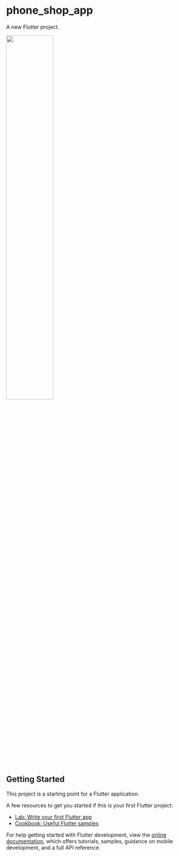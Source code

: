 # phone_shop_app

A new Flutter project.

<img src = "https://github.com/cemsarikaya/phone_shop_ui/blob/master/assets/gif/phone_app.gif?raw=true" width="50%">



## Getting Started

This project is a starting point for a Flutter application.

A few resources to get you started if this is your first Flutter project:

- [Lab: Write your first Flutter app](https://docs.flutter.dev/get-started/codelab)
- [Cookbook: Useful Flutter samples](https://docs.flutter.dev/cookbook)

For help getting started with Flutter development, view the
[online documentation](https://docs.flutter.dev/), which offers tutorials,
samples, guidance on mobile development, and a full API reference.

